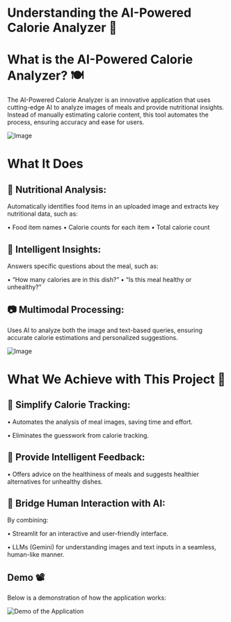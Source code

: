 # Understanding the AI-Powered Calorie Analyzer 🍎

# What is the AI-Powered Calorie Analyzer? 🍽️ 

The AI-Powered Calorie Analyzer is an innovative application that uses cutting-edge AI to analyze images of meals and provide nutritional insights. Instead of manually estimating calorie content, this tool automates the process, ensuring accuracy and ease for users.

![Image](https://github.com/user-attachments/assets/845271dd-c76f-40e6-b841-0c3785531c67)



# What It Does
## 🥗 Nutritional Analysis:

Automatically identifies food items in an uploaded image and extracts key nutritional data, such as:

• Food item names
• Calorie counts for each item
• Total calorie count


## 🧠 Intelligent Insights:

Answers specific questions about the meal, such as:

• “How many calories are in this dish?”
• “Is this meal healthy or unhealthy?”


## 📷 Multimodal Processing:
Uses AI to analyze both the image and text-based queries, ensuring accurate calorie estimations and personalized suggestions.

![Image](https://github.com/user-attachments/assets/0b77ed42-3c48-4e1a-b354-3a2822d3bbdd)



# What We Achieve with This Project 🎯

## 🔎 Simplify Calorie Tracking:

• Automates the analysis of meal images, saving time and effort.

• Eliminates the guesswork from calorie tracking.

## 🌟 Provide Intelligent Feedback:

• Offers advice on the healthiness of meals and suggests healthier alternatives for unhealthy dishes.


## 🤖 Bridge Human Interaction with AI:

By combining:

• Streamlit for an interactive and user-friendly interface.

• LLMs (Gemini) for understanding images and text inputs in a seamless, human-like manner.



## Demo 📽

Below is a demonstration of how the application works:

![Demo of the Application](https://github.com/Abdelrahman-Amen/Calories_Advisor_using_LLM/blob/main/Demo.gif)
